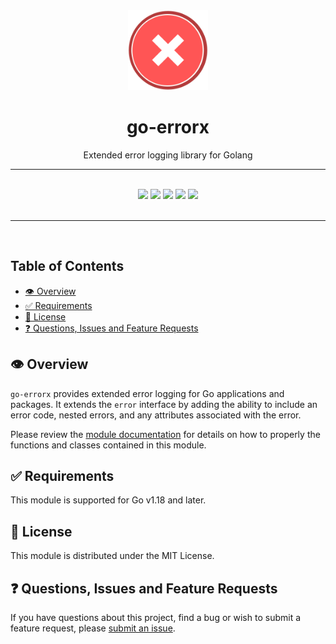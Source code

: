 <div align="center">
  <img width="128" src="./logo.png" alt="error logo" />
  <h1>go-errorx</h1>
  <p>Extended error logging library for Golang</p>
  <hr />
  <br />
  <a href="https://pkg.go.dev/go.joshhogle.dev/errorx" target="_blank"><img src="https://img.shields.io/badge/go-reference-2a7d98?style=for-the-badge" /></a>
  <a href="https://goreportcard.com/report/go.joshhogle.dev/errorx" target="_blank"><img src="https://goreportcard.com/badge/go.joshhogle.dev/errorx?style=for-the-badge" /></a>
  <a href="#"><img src="https://img.shields.io/badge/stability-stable-blue?style=for-the-badge" /></a>
  <a href="https://en.wikipedia.org/wiki/MIT_License" target="_blank"><img src="https://img.shields.io/badge/license-MIT-maroon?style=for-the-badge" /></a>
  <a href="#"><img src="https://img.shields.io/badge/support-community-purple?style=for-the-badge" /></a>
</div>
<br />
<hr />
<br />

<!-- omit in toc -->
## Table of Contents
- [👁️ Overview](#️-overview)
- [✅ Requirements](#-requirements)
- [📃 License](#-license)
- [❓ Questions, Issues and Feature Requests](#-questions-issues-and-feature-requests)

## 👁️ Overview

`go-errorx` provides extended error logging for Go applications and packages. It extends the `error` interface by adding the ability to include an error code, nested errors, and any attributes associated with the error.

Please review the [module documentation](https://pkg.go.dev/go.joshhogle.dev/errorx) for details on how to properly the functions and classes contained in this module.

## ✅ Requirements

This module is supported for Go v1.18 and later.

## 📃 License

This module is distributed under the MIT License.

## ❓ Questions, Issues and Feature Requests

If you have questions about this project, find a bug or wish to submit a feature request, please [submit an issue](https://github.com/josh-hogle/go-errorx/issues).
